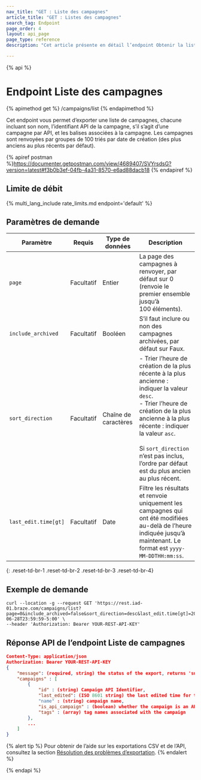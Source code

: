 ```yaml
---
nav_title: "GET : Liste des campagnes"
article_title: "GET : Listes des campagnes"
search_tag: Endpoint
page_order: 4
layout: api_page
page_type: reference
description: "Cet article présente en détail l’endpoint Obtenir la liste des campagnes."

---
```

{% api %}
# Endpoint Liste des campagnes
{% apimethod get %}
/campaigns/list
{% endapimethod %}

Cet endpoint vous permet d’exporter une liste de campagnes, chacune incluant son nom, l’identifiant API de la campagne, s’il s’agit d’une campagne par API, et les balises associées à la campagne. Les campagnes sont renvoyées par groupes de 100 triés par date de création (des plus anciens au plus récents par défaut).

{% apiref postman %}https://documenter.getpostman.com/view/4689407/SVYrsdsG?version=latest#f3b0b3ef-04fb-4a31-8570-e6ad88dacb18 {% endapiref %}

## Limite de débit

{% multi_lang_include rate_limits.md endpoint='default' %}

## Paramètres de demande

| Paramètre | Requis | Type de données | Description |
| --------- | -------- | --------- | ----------- |
| `page` | Facultatif | Entier   | La page des campagnes à renvoyer, par défaut sur 0 (renvoie le premier ensemble jusqu’à 100 éléments). |
| `include_archived` | Facultatif | Booléen | S’il faut inclure ou non des campagnes archivées, par défaut sur Faux. |
| `sort_direction` | Facultatif | Chaîne de caractères | - Trier l’heure de création de la plus récente à la plus ancienne : indiquer la valeur `desc`.<br> - Trier l’heure de création de la plus ancienne à la plus récente : indiquer la valeur `asc`. <br><br>Si `sort_direction` n’est pas inclus, l’ordre par défaut est du plus ancien au plus récent. |
| `last_edit.time[gt]` | Facultatif | Date | Filtre les résultats et renvoie uniquement les campagnes qui ont été modifiées au-delà de l’heure indiquée jusqu’à maintenant. Le format est `yyyy-MM-DDTHH:mm:ss`. |
{: .reset-td-br-1 .reset-td-br-2 .reset-td-br-3  .reset-td-br-4}

## Exemple de demande 
```
curl --location -g --request GET 'https://rest.iad-01.braze.com/campaigns/list?page=0&include_archived=false&sort_direction=desc&last_edit.time[gt]=2020-06-28T23:59:59-5:00' \
--header 'Authorization: Bearer YOUR-REST-API-KEY'
```

## Réponse API de l’endpoint Liste de campagnes

```json
Content-Type: application/json
Authorization: Bearer YOUR-REST-API-KEY
{
    "message": (required, string) the status of the export, returns 'success' when completed without errors,
    "campaigns" : [
        {
            "id" : (string) Campaign API Identifier,
            "last_edited": (ISO 8601 string) the last edited time for the message 
            "name" : (string) campaign name,
            "is_api_campaign" : (boolean) whether the campaign is an API campaign,
            "tags" : (array) tag names associated with the campaign
        },
        ...
    ]
}
```

{% alert tip %}
Pour obtenir de l’aide sur les exportations CSV et de l’API, consultez la section [Résolution des problèmes d’exportation]({{site.baseurl}}/user_guide/data_and_analytics/export_braze_data/export_troubleshooting/).
{% endalert %}

{% endapi %}
